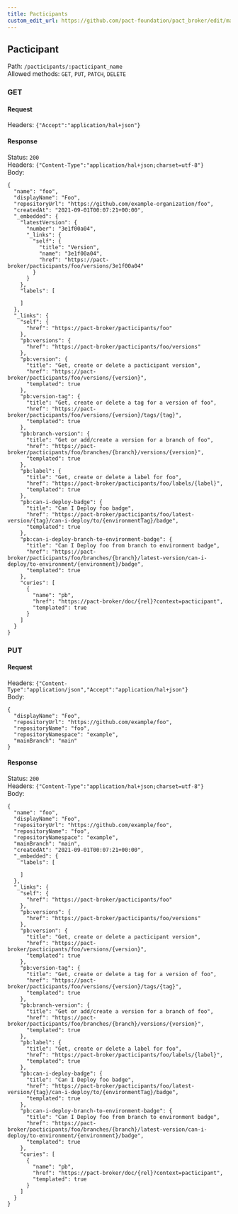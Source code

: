 ```yaml
---
title: Pacticipants
custom_edit_url: https://github.com/pact-foundation/pact_broker/edit/master/docs/api/PACTICIPANTS.md
---
```

<!-- This file has been synced from the pact-foundation/pact_broker repository. Please do not edit it directly. The URL of the source file can be found in the custom_edit_url value above -->



## Pacticipant

Path: `/pacticipants/:pacticipant_name`<br/>
Allowed methods: `GET`, `PUT`, `PATCH`, `DELETE`<br/>

### GET

#### Request

Headers: `{"Accept":"application/hal+json"}`<br/>


#### Response

Status: `200`<br/>
Headers: `{"Content-Type":"application/hal+json;charset=utf-8"}`<br/>
Body:

```
{
  "name": "foo",
  "displayName": "Foo",
  "repositoryUrl": "https://github.com/example-organization/foo",
  "createdAt": "2021-09-01T00:07:21+00:00",
  "_embedded": {
    "latestVersion": {
      "number": "3e1f00a04",
      "_links": {
        "self": {
          "title": "Version",
          "name": "3e1f00a04",
          "href": "https://pact-broker/pacticipants/foo/versions/3e1f00a04"
        }
      }
    },
    "labels": [

    ]
  },
  "_links": {
    "self": {
      "href": "https://pact-broker/pacticipants/foo"
    },
    "pb:versions": {
      "href": "https://pact-broker/pacticipants/foo/versions"
    },
    "pb:version": {
      "title": "Get, create or delete a pacticipant version",
      "href": "https://pact-broker/pacticipants/foo/versions/{version}",
      "templated": true
    },
    "pb:version-tag": {
      "title": "Get, create or delete a tag for a version of foo",
      "href": "https://pact-broker/pacticipants/foo/versions/{version}/tags/{tag}",
      "templated": true
    },
    "pb:branch-version": {
      "title": "Get or add/create a version for a branch of foo",
      "href": "https://pact-broker/pacticipants/foo/branches/{branch}/versions/{version}",
      "templated": true
    },
    "pb:label": {
      "title": "Get, create or delete a label for foo",
      "href": "https://pact-broker/pacticipants/foo/labels/{label}",
      "templated": true
    },
    "pb:can-i-deploy-badge": {
      "title": "Can I Deploy foo badge",
      "href": "https://pact-broker/pacticipants/foo/latest-version/{tag}/can-i-deploy/to/{environmentTag}/badge",
      "templated": true
    },
    "pb:can-i-deploy-branch-to-environment-badge": {
      "title": "Can I Deploy foo from branch to environment badge",
      "href": "https://pact-broker/pacticipants/foo/branches/{branch}/latest-version/can-i-deploy/to-environment/{environment}/badge",
      "templated": true
    },
    "curies": [
      {
        "name": "pb",
        "href": "https://pact-broker/doc/{rel}?context=pacticipant",
        "templated": true
      }
    ]
  }
}
```


### PUT

#### Request

Headers: `{"Content-Type":"application/json","Accept":"application/hal+json"}`<br/>
Body:

```
{
  "displayName": "Foo",
  "repositoryUrl": "https://github.com/example/foo",
  "repositoryName": "foo",
  "repositoryNamespace": "example",
  "mainBranch": "main"
}
```


#### Response

Status: `200`<br/>
Headers: `{"Content-Type":"application/hal+json;charset=utf-8"}`<br/>
Body:

```
{
  "name": "foo",
  "displayName": "Foo",
  "repositoryUrl": "https://github.com/example/foo",
  "repositoryName": "foo",
  "repositoryNamespace": "example",
  "mainBranch": "main",
  "createdAt": "2021-09-01T00:07:21+00:00",
  "_embedded": {
    "labels": [

    ]
  },
  "_links": {
    "self": {
      "href": "https://pact-broker/pacticipants/foo"
    },
    "pb:versions": {
      "href": "https://pact-broker/pacticipants/foo/versions"
    },
    "pb:version": {
      "title": "Get, create or delete a pacticipant version",
      "href": "https://pact-broker/pacticipants/foo/versions/{version}",
      "templated": true
    },
    "pb:version-tag": {
      "title": "Get, create or delete a tag for a version of foo",
      "href": "https://pact-broker/pacticipants/foo/versions/{version}/tags/{tag}",
      "templated": true
    },
    "pb:branch-version": {
      "title": "Get or add/create a version for a branch of foo",
      "href": "https://pact-broker/pacticipants/foo/branches/{branch}/versions/{version}",
      "templated": true
    },
    "pb:label": {
      "title": "Get, create or delete a label for foo",
      "href": "https://pact-broker/pacticipants/foo/labels/{label}",
      "templated": true
    },
    "pb:can-i-deploy-badge": {
      "title": "Can I Deploy foo badge",
      "href": "https://pact-broker/pacticipants/foo/latest-version/{tag}/can-i-deploy/to/{environmentTag}/badge",
      "templated": true
    },
    "pb:can-i-deploy-branch-to-environment-badge": {
      "title": "Can I Deploy foo from branch to environment badge",
      "href": "https://pact-broker/pacticipants/foo/branches/{branch}/latest-version/can-i-deploy/to-environment/{environment}/badge",
      "templated": true
    },
    "curies": [
      {
        "name": "pb",
        "href": "https://pact-broker/doc/{rel}?context=pacticipant",
        "templated": true
      }
    ]
  }
}
```

